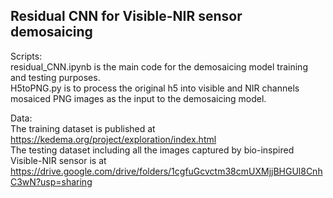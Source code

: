 ## Residual CNN for Visible-NIR sensor demosaicing

Scripts:<br/>
residual_CNN.ipynb is the main code for the demosaicing model training and testing purposes.<br/>
H5toPNG.py is to process the original h5 into visible and NIR channels mosaiced PNG images as the input to the demosaicing model.<br/>

Data:<br/>
The training dataset is published at https://kedema.org/project/exploration/index.html<br/>
The testing dataset including all the images captured by bio-inspired Visible-NIR sensor is at https://drive.google.com/drive/folders/1cgfuGcvctm38cmUXMjjBHGUl8CnhC3wN?usp=sharing
